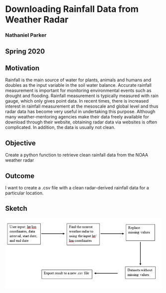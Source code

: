 # Downloading Rainfall Data from Weather Radar
### Nathaniel Parker
## Spring 2020

## Motivation
Rainfall is the main source of water for plants, animals and humans and doubles as the input variable in the soil water balance. Accurate rainfall measurement is important for monitoring environmental events such as drought and flooding. Rainfall measurement is typically measured with rain gauge, which only gives point data. In recent times, there is increased interest in rainfall measurement at the mesoscale and global level and thus radar data has become very useful in undertaking this purpose. Although many weather-mentoring agencies make their data freely available for download through their website, obtaining radar data via websites is often complicated. In addition, the data is usually not clean. 

## Objective 
Create a python function to retrieve clean rainfall data from the NOAA weather radar

## Outcome 
I want to create a .csv file with a clean radar-derived rainfall data for a particular location. 

## Sketch
![](sketch.jpg)
